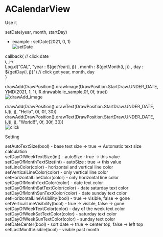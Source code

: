 # ACalendarView
Use it

setDate(year, month, startDay)
- example : setDate(2021, 0, 1)  
![setDate](https://user-images.githubusercontent.com/77829897/106912281-3933cd80-6746-11eb-9075-56cdb33e70ea.jpg)


callback{ // click date  
  i, j->  
  Log.d("CAL", "year : ${getYear(i, j)} , month : ${getMonth(i, j)} , day : ${getDay(i, j)}") // click get year, month, day  
}


drawAdd(DrawPosition().drawImage(DrawPosition.StartDraw.UNDER_DATE, YMD(2021, 1, 1), R.drawable.ic_sample,0f, 0f, true))  
![drawAdd_image](https://user-images.githubusercontent.com/77829897/106912297-3e911800-6746-11eb-91ef-2cdf196a9333.jpg)


drawAdd(DrawPosition().drawText(DrawPosition.StartDraw.UNDER_DATE, IJ(i, j), "Hello", 0f, 0f, 30))  
drawAdd(DrawPosition().drawText(DrawPosition.StartDraw.UNDER_DATE, IJ(i, j), "World!!", 0f, 30f, 30))  
![click](https://user-images.githubusercontent.com/77829897/106912313-418c0880-6746-11eb-8235-a8b82abbc76c.gif)


Setting

setAutoTextSize(bool)                 - base text size => true -> Automatic text size calculation  
setDayOfWeekTextSize(int)             - autoSize : true -> this value  
setDayOfMonthTextSize(int)            - autoSize : true -> this value  
setLineColor(color)                   - horizontal and vertical line color  
setVerticalLineColor(color)           - only vertical line color  
setHorizontalLineColor(color)         - only horizontal line color  
setDayOfMonthTextColor(color)         - date text color  
setDayOfMonthSatTextColor(color)      - date saturday text color  
setDayOfMonthSunTextColor(color)      - date sunday text color  
setHorizontalLineVisibility(bool)     - true -> visible, false -> gone  
setVerticalLineVisibility(bool)       - true -> visible, false -> gone  
setDayOfWeekTextColor(color)          - day of the week text color  
setDayOfWeekSatTextColor(color)       - saturday text color  
setDayOfWeekSunTextColor(color)       - sunday text color  
setDateCenter(bool)                   - sort date => true -> center top, false -> left top  
setLastMonthVisible(bool)             - visible past month  
